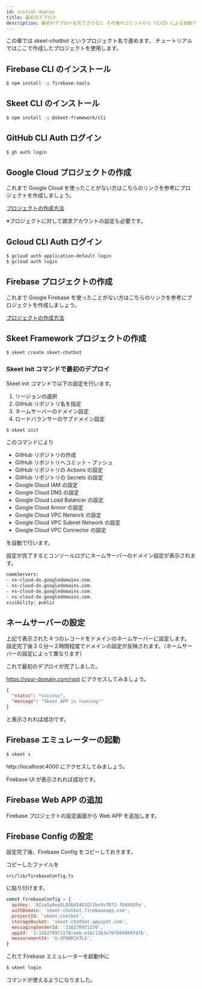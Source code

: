 ```yaml
---
id: initial-deploy
title: 最初のデプロイ
description: 最初のデプロイを完了させると その後のコミットから CI/CD による自動デプロイが発動します。
---
```


この章では _skeet-chatbot_ というプロジェクト名で進めます。
チュートリアルではここで作成したプロジェクトを使用します。

## Firebase CLI のインストール

```bash
$ npm install -g firebase-tools
```

## Skeet CLI のインストール

```bash
$ npm install -g @skeet-framework/cli
```

## GitHub CLI Auth ログイン

```bash
$ gh auth login
```

## Google Cloud プロジェクトの作成

これまで Google Cloud を使ったことがない方はこちらのリンクを参考にプロジェクトを作成しましょう。

[プロジェクトの作成方法](https://cloud.google.com/resource-manager/docs/creating-managing-projects)

※プロジェクトに対して請求アカウントの設定も必要です。

## Gcloud CLI Auth ログイン

```bash
$ gcloud auth application-default login
$ gcloud auth login
```

## Firebase プロジェクトの作成

これまで Google Firebase を使ったことがない方はこちらのリンクを参考にプロジェクトを作成しましょう。

[プロジェクトの作成方法](https://firebase.google.com/docs/projects/learn-more?hl=ja)

## Skeet Framework プロジェクトの作成

```bash
$ skeet create skeet-chatbot
```

### Skeet Init コマンドで最初のデプロイ

Skeet init コマンドで以下の設定を行います。

1. リージョンの選択
2. GitHub リポジトリ名を指定
3. ネームサーバーのドメイン設定
4. ロードバランサーのサブドメイン設定

```bash
$ skeet init
```

このコマンドにより

- GitHub リポジトリの作成
- GitHub リポジトリへコミット・プッシュ
- GitHub リポジトリの Actions の設定
- GitHub リポジトリの Secrets の設定
- Google Gloud IAM の設定
- Google Cloud DNS の設定
- Google Cloud Load Balancer の設定
- Google Cloud Armor の設定
- Google Cloud VPC Network の設定
- Google Cloud VPC Subnet Network の設定
- Google Cloud VPC Connector の設定

を自動で行います。

設定が完了するとコンソールログにネームサーバーのドメイン設定が表示されます。

```bash
nameServers:
- ns-cloud-dx.googledomains.com.
- ns-cloud-dx.googledomains.com.
- ns-cloud-dx.googledomains.com.
- ns-cloud-dx.googledomains.com.
visibility: public
```

## ネームサーバーの設定

上記で表示された４つのレコードをドメインのネームサーバーに設定します。
設定完了後３０分〜２時間程度でドメインの設定が反映されます。（ネームサーバーの設定によって異なります）

これで最初のデプロイが完了しました。

https://your-domain.com/root にアクセスしてみましょう。

```json
{
  "status": "success",
  "message": "Skeet APP is running!"
}
```

と表示されれば成功です。

## Firebase エミュレーターの起動

```bash
$ skeet s
```

http://localhost:4000 にアクセスしてみましょう。

Firebase UI が表示されれば成功です。

## Firebase Web APP の追加

Firebase プロジェクトの設定画面から Web APP を追加します。

## Firebase Config の設定

設定完了後、Firebase Config をコピーしておきます。

コピーしたファイルを

`src/lib/firebaseConfig.ts`

に貼り付けます。

```javascript
const firebaseConfig = {
  apiKey: 'AIzaSyAwyELQ5bUI4O1QlIbn9vTR72-fDd4dUFw',
  authDomain: 'skeet-chatbot.firebaseapp.com',
  projectId: 'skeet-chatbot',
  storageBucket: 'skeet-chatbot.appspot.com',
  messagingSenderId: '316270971170',
  appId: '1:316270971170:web:e1bc11b3e70fb840b97d7b',
  measurementId: 'G-XP8HM3X7LS',
}
```

これで Firebase エミュレーターを起動中に

```bash
$ skeet login
```

コマンドが使えるようになりました。
